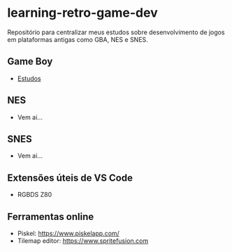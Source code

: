 # learning-retro-game-dev

Repositório para centralizar meus estudos sobre desenvolvimento de jogos
em plataformas antigas como GBA, NES e SNES.

## Game Boy

- [Estudos](GameBoy/)

## NES

- Vem ai...

## SNES

- Vem ai...

## Extensões úteis de VS Code

- RGBDS Z80

## Ferramentas online

- Piskel: https://www.piskelapp.com/
- Tilemap editor: https://www.spritefusion.com
